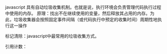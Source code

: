 javascript 具有自动垃圾收集机制。也就是说，执行环境会负责管理代码执行过程中使用的内存。
原理：找出不在继续使用的变量，然后释放其占用的内存。为此，垃圾收集器会按照固定事件间隔（或代码执行中预定的收集时间）周期性地执行这一操作

标记清除：javascript中最常用的垃圾收集方式。

引用计数：